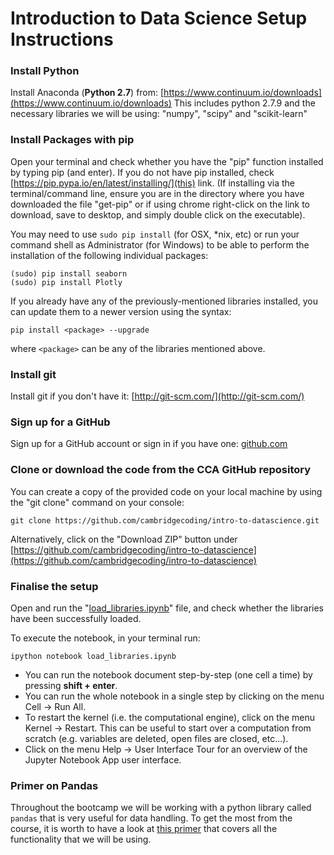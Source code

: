 # Introduction to Data Science Setup Instructions

### Install Python

Install Anaconda (**Python 2.7**) from:  [https://www.continuum.io/downloads](https://www.continuum.io/downloads)
This includes python 2.7.9 and the necessary libraries we will be using: "numpy", "scipy" and "scikit-learn"

### Install Packages with pip

Open your terminal and check whether you have the "pip" function installed by typing pip (and enter).
If you do not have pip installed, check  [https://pip.pypa.io/en/latest/installing/](this) link. (If installing via the terminal/command line, ensure you are in the directory where you have downloaded the file "get-pip" or if using chrome right-click on the link to download, save to desktop, and simply double click on the executable).

You may need to use `sudo pip install` (for OSX, *nix, etc) or run your command shell as Administrator (for Windows) to be able to perform the installation of the following individual packages:

    (sudo) pip install seaborn
    (sudo) pip install Plotly

If you already have any of the previously-mentioned libraries installed, you can update them to a newer version using the syntax:

    pip install <package> --upgrade

where `<package>` can be any of the libraries mentioned above.


### Install git

Install git if you don't have it: [http://git-scm.com/](http://git-scm.com/)


###  Sign up for a GitHub

Sign up for a GitHub account or sign in if you have one: [github.com](https://github.com)


### Clone or download the code from the CCA GitHub repository

You can create a copy of the provided code on your local machine by using the "git clone" command on your console:

    git clone https://github.com/cambridgecoding/intro-to-datascience.git

Alternatively, click on the "Download ZIP" button under [https://github.com/cambridgecoding/intro-to-datascience](https://github.com/cambridgecoding/intro-to-datascience)


### Finalise the setup

Open and run the "[load_libraries.ipynb](https://github.com/cambridgecoding/intro-to-datascience.git/load_libraries.ipynb)" file, and check whether the libraries have been successfully loaded.

To execute the notebook, in your terminal run:

    ipython notebook load_libraries.ipynb

* You can run the notebook document step-by-step (one cell a time) by pressing **shift + enter**.
* You can run the whole notebook in a single step by clicking on the menu Cell -> Run All.
* To restart the kernel (i.e. the computational engine), click on the menu Kernel -> Restart. This can be useful to start over a computation from scratch (e.g. variables are deleted, open files are closed, etc...).
* Click on the menu Help -> User Interface Tour for an overview of the Jupyter Notebook App user interface.

### Primer on Pandas

Throughout the bootcamp we will be working with a python library called `pandas` that is very useful for data handling. To get the most from the course, it is worth to have a look at [this primer](https://github.com/cambridgecoding/intro-to-datascience/blob/master/pandas_primer.ipynb) that covers all the functionality that we will be using.
